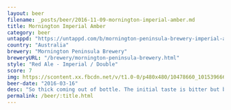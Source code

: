 ```yaml
---
layout: beer
filename: _posts/beer/2016-11-09-mornington-imperial-amber.md
title: Mornington Imperial Amber
category: beer
untappd: "https://untappd.com/b/mornington-peninsula-brewery-imperial-amber/185751"
country: "Australia"
brewery: "Mornington Peninsula Brewery"
breweryURL: "/brewery/mornington-peninsula-brewery.html"
style: "Red Ale - Imperial / Double"
score: 7
img: https://scontent.xx.fbcdn.net/v/t1.0-0/p480x480/10478660_10153966656973745_8240271036615712554_n.jpg?oh=aff3c040a9dd0439585bb7d38f42cf4c&oe=59EFB9E0
beer-date: "2016-03-16"
desc: "So thick coming out of bottle. The initial taste is bitter but behind that is a strong and sweet flavour that while not what I normally go for is still really nice"
permalink: /beer/:title.html
---
```

